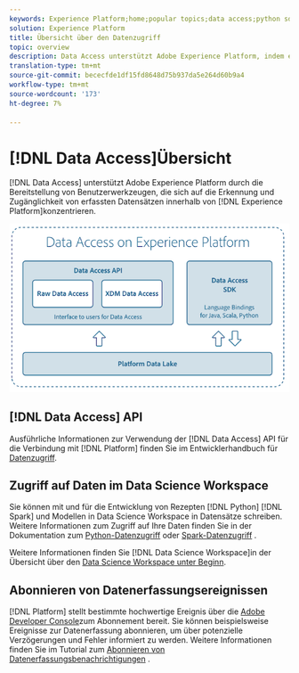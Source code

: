 ```yaml
---
keywords: Experience Platform;home;popular topics;data access;python sdk;spark sdk;data access api
solution: Experience Platform
title: Übersicht über den Datenzugriff
topic: overview
description: Data Access unterstützt Adobe Experience Platform, indem es Benutzerwerkzeuge bereitstellt, die auf die Entdeckung und Zugänglichkeit von erfassten Datensätzen innerhalb der Experience Platform ausgerichtet sind.
translation-type: tm+mt
source-git-commit: bececfde1df15fd8648d75b937da5e264d60b9a4
workflow-type: tm+mt
source-wordcount: '173'
ht-degree: 7%

---
```



# [!DNL Data Access]Übersicht

[!DNL Data Access] unterstützt Adobe Experience Platform durch die Bereitstellung von Benutzerwerkzeugen, die sich auf die Erkennung und Zugänglichkeit von erfassten Datensätzen innerhalb von [!DNL Experience Platform]konzentrieren.

![Datenzugriff auf Experience Platform](images/Data_Access_Experience_Platform.png)

## [!DNL Data Access] API

Ausführliche Informationen zur Verwendung der [!DNL Data Access] API für die Verbindung mit [!DNL Platform] finden Sie im Entwicklerhandbuch für [Datenzugriff](api.md).

## Zugriff auf Daten im Data Science Workspace

Sie können mit und für die Entwicklung von Rezepten [!DNL Python] [!DNL Spark] und Modellen in Data Science Workspace in Datensätze schreiben. Weitere Informationen zum Zugriff auf Ihre Daten finden Sie in der Dokumentation zum [Python-Datenzugriff](../data-science-workspace/authoring/python.md) oder [Spark-Datenzugriff](../data-science-workspace/authoring/spark.md) .

Weitere Informationen finden Sie [!DNL Data Science Workspace]in der Übersicht über den [Data Science Workspace unter Beginn](../data-science-workspace/home.md).

## Abonnieren von Datenerfassungsereignissen

[!DNL Platform] stellt bestimmte hochwertige Ereignis über die [Adobe Developer Console](https://www.adobe.com/go/devs_console_ui_de)zum Abonnement bereit. Sie können beispielsweise Ereignisse zur Datenerfassung abonnieren, um über potenzielle Verzögerungen und Fehler informiert zu werden. Weitere Informationen finden Sie im Tutorial zum [Abonnieren von Datenerfassungsbenachrichtigungen](../ingestion/quality/subscribe-events.md) .